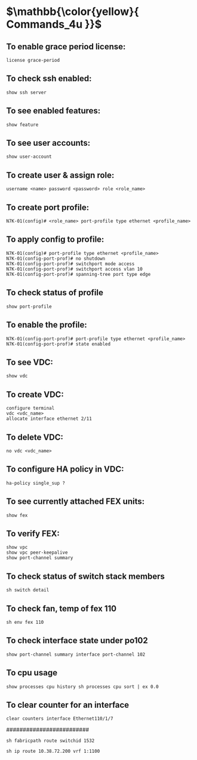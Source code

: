 # $\mathbb{\color{yellow}{ Commands_4u }}$
## To enable grace period license:
```
license grace-period
```
## To check ssh enabled:
```
show ssh server
```
## To see enabled features:
```
show feature
```
## To see user accounts:
```
show user-account
```
## To create user & assign role:
```
username <name> password <password> role <role_name>
```
## To create port profile:
```
N7K-01(config)# <role_name> port-profile type ethernet <profile_name>
```
## To apply config to profile:
```
N7K-01(config)# port-profile type ethernet <profile_name>
N7K-01(config-port-prof)# no shutdown
N7K-01(config-port-prof)# switchport mode access
N7K-01(config-port-prof)# switchport access vlan 10
N7K-01(config-port-prof)# spanning-tree port type edge
```
## To check status of profile
```
show port-profile
```
## To enable the profile:
```
N7K-01(config-port-prof)# port-profile type ethernet <profile_name>
N7K-01(config-port-prof)# state enabled
```
## To see VDC:
```
show vdc
```
## To create VDC:
```
configure terminal
vdc <vdc_name>
allocate interface ethernet 2/11
```
## To delete VDC:
```
no vdc <vdc_name>
```
## To configure HA policy in VDC:
```
ha-policy single_sup ?
```
## To see currently attached FEX units:
```
show fex
```
## To verify FEX:
```
show vpc
show vpc peer-keepalive
show port-channel summary
```

                                                               
##  To check status of switch stack members
```
sh switch detail
```
## To check fan, temp of fex 110
```
sh env fex 110 

```
## To check interface state under po102
```
show port-channel summary interface port-channel 102
```

## To cpu usage
```
show processes cpu history sh processes cpu sort | ex 0.0
```
## To clear counter for an interface
```
clear counters interface Ethernet110/1/7 
```
#########################

```
sh fabricpath route switchid 1532
```

```
sh ip route 10.38.72.200 vrf 1:1100
```

